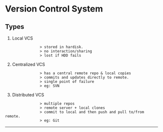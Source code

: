 # Version Control System

## Types
1. Local VCS
```
				> stored in hardisk.
				> no interaction/sharing
				> lost if HDD fails
```
2. Centralized VCS
```
				> has a central remote repo & local copies
				> commits and updates directly to remote.
				> single point of failure
				> eg: SVN
```
3. Distributed VCS
```
				> multiple repos
				> remote server + local clones
				> commit to local and then push and pull to/from remote.
				> eg: Git
```

<hr/>